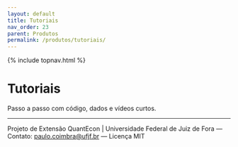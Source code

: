 ```yaml
---
layout: default
title: Tutoriais
nav_order: 23
parent: Produtos
permalink: /produtos/tutoriais/
---
```


{% include topnav.html %}

# Tutoriais
Passo a passo com código, dados e vídeos curtos.

---

<p class="qe-footer">
  Projeto de Extensão QuantEcon | Universidade Federal de Juiz de Fora — 
  Contato: <a href="mailto:paulo.coimbra@ufjf.br">paulo.coimbra@ufjf.br</a> — Licença MIT
</p>
